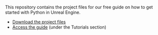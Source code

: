 This repository contains the project files for our free guide on how to get started with Python in Unreal Engine.

- [Download the project files](https://github.com/Tuatara-VFX/training-python-for-ue/archive/refs/heads/main.zip)
- [Access the guide](https://docs.tuataragames.com) (under the Tutorials section)